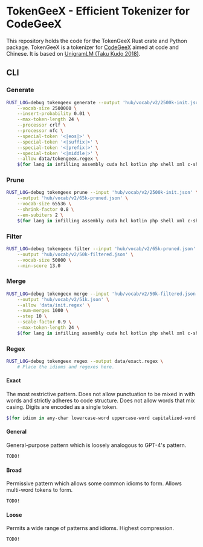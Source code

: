 # TokenGeeX - Efficient Tokenizer for CodeGeeX

This repository holds the code for the TokenGeeX Rust crate and Python package. TokenGeeX is a tokenizer for [CodeGeeX](https://github.com/THUDM/Codegeex2) aimed at code and Chinese. It is based on [UnigramLM (Taku Kudo 2018)](https://arxiv.org/abs/1804.10959).

## CLI

### Generate

```bash
RUST_LOG=debug tokengeex generate --output 'hub/vocab/v2/2500k-init.json' \
    --vocab-size 2500000 \
    --insert-probability 0.01 \
    --max-token-length 24 \
    --processor crlf \
    --processor nfc \
    --special-token '<|eos|>' \
    --special-token '<|suffix|>' \
    --special-token '<|prefix|>' \
    --special-token '<|middle|>' \
    --allow data/tokengeex.regex \
    $(for lang in infilling assembly cuda hcl kotlin php shell xml c-sharp dart html powershell sql yaml c diff java lua python swift zig chinese-markdown dockerfile javascript makefile r tex cmake elixir json markdown ruby toml cpp go jsx pascal rust typescript css haskell julia perl scala vue; do echo "--train ${lang}:./hub/data/train/${lang}.bin "; done)
```

### Prune

```bash
RUST_LOG=debug tokengeex prune --input 'hub/vocab/v2/2500k-init.json' \
    --output 'hub/vocab/v2/65k-pruned.json' \
    --vocab-size 65536 \
    --shrink-factor 0.8 \
    --em-subiters 2 \
    $(for lang in infilling assembly cuda hcl kotlin php shell xml c-sharp dart html powershell sql yaml c diff java lua python swift zig chinese-markdown dockerfile javascript makefile r tex cmake elixir json markdown ruby toml cpp go jsx pascal rust typescript css haskell julia perl scala vue; do echo "--train ${lang}:./hub/data/train/${lang}.bin:0.1 "; done)
```

### Filter

```bash
RUST_LOG=debug tokengeex filter --input 'hub/vocab/v2/65k-pruned.json' \
    --output 'hub/vocab/v2/50k-filtered.json' \
    --vocab-size 50000 \
    --min-score 13.0
```

### Merge

```bash
RUST_LOG=debug tokengeex merge --input 'hub/vocab/v2/50k-filtered.json' \
    --output 'hub/vocab/v2/51k.json' \
    --allow 'data/init.regex' \
    --num-merges 1000 \
    --step 10 \
    --scale-factor 0.9 \
    --max-token-length 24 \
    $(for lang in infilling assembly cuda hcl kotlin php shell xml c-sharp dart html powershell sql yaml c diff java lua python swift zig chinese-markdown dockerfile javascript makefile r tex cmake elixir json markdown ruby toml cpp go jsx pascal rust typescript css haskell julia perl scala vue; do echo "--train ${lang}:./hub/data/train/${lang}.bin:0.1 "; done)
```

### Regex

```bash
RUST_LOG=debug tokengeex regex --output data/exact.regex \
    # Place the idioms and regexes here.
```

#### Exact

The most restrictive pattern. Does not allow punctuation to be mixed in with words and strictly adheres to code structure. Does not allow words that mix casing. Digits are encoded as a single token.

```bash
$(for idiom in any-char lowercase-word uppercase-word capitalized-word english-contraction indent few-repeated-punct-space; do echo "-i ${idiom} "; done)
```

#### General

General-purpose pattern which is loosely analogous to GPT-4's pattern.

```bash
TODO!
```

#### Broad

Permissive pattern which allows some common idioms to form. Allows multi-word tokens to form.

```bash
TODO!
```

#### Loose

Permits a wide range of patterns and idioms. Highest compression.

```bash
TODO!
```
